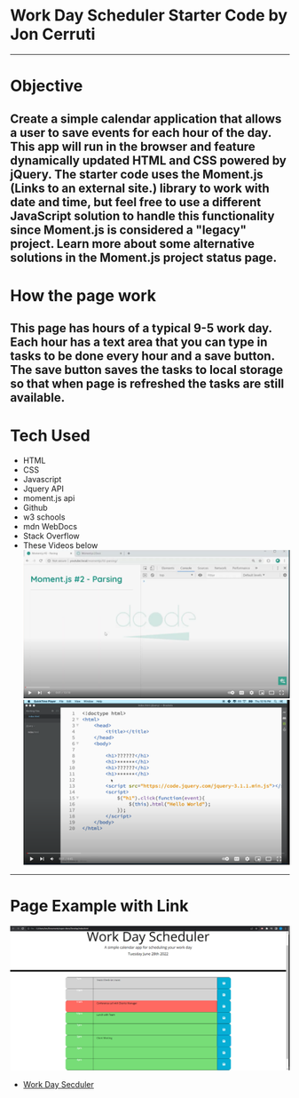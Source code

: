 # Work Day Scheduler Starter Code by Jon Cerruti
---
# Objective
Create a simple calendar application that allows a user to save events for each hour of the day. This app will run in the browser and feature dynamically updated HTML and CSS powered by jQuery.
The starter code uses the Moment.js (Links to an external site.) library to work with date and time, but feel free to use a different JavaScript solution to handle this functionality since Moment.js is considered a "legacy" project. Learn more about some alternative solutions in the Moment.js project status page.
---
# How the page work
This page has hours of a typical 9-5 work day. Each hour has a text area that you can type in tasks to be done every hour and a save button. The save button saves the tasks to local storage so that when page is refreshed the tasks are still available. 
---
# Tech Used 
- HTML 
- CSS
- Javascript
- Jquery API
- moment.js api
- Github
- w3 schools
- mdn WebDocs
- Stack Overflow
- These Videos below
[![Parsing Date Time Strings - Moment.js Tutorial #2](https://github.com/JonCerruti/Scheduler-Module-5/blob/main/Develop/images/Screenshot%202022-06-28%2011.44.41.png)](https://youtu.be/TVJ-fuwr4gs)
[![34 jQuery addClass removeClass](https://github.com/JonCerruti/Scheduler-Module-5/blob/main/Develop/images/Screenshot%202022-06-28%2011.49.50.png)](https://youtu.be/EydG_0V3rU4)
---
# Page Example with Link 
![Work Day Scheduler Example](https://github.com/JonCerruti/Scheduler-Module-5/blob/main/Develop/images/Scheduler-Example.png)
- [Work Day Secduler](https://joncerruti.github.io/Scheduler-Module-5/)

